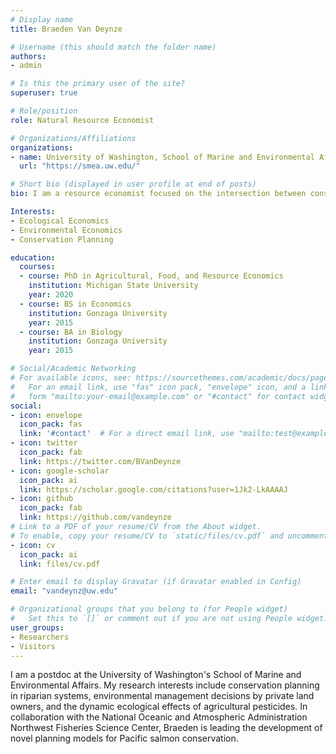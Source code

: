 ```yaml
---
# Display name
title: Braeden Van Deynze

# Username (this should match the folder name)
authors:
- admin

# Is this the primary user of the site?
superuser: true

# Role/position
role: Natural Resource Economist

# Organizations/Affiliations
organizations:
- name: University of Washington, School of Marine and Environmental Affairs
  url: "https://smea.uw.edu/"

# Short bio (displayed in user profile at end of posts)
bio: I am a resource economist focused on the intersection between conservation biology and human behavior.

Interests:
- Ecological Economics
- Environmental Economics
- Conservation Planning

education:
  courses:
  - course: PhD in Agricultural, Food, and Resource Economics
    institution: Michigan State University
    year: 2020
  - course: BS in Economics
    institution: Gonzaga University
    year: 2015
  - course: BA in Biology
    institution: Gonzaga University
    year: 2015

# Social/Academic Networking
# For available icons, see: https://sourcethemes.com/academic/docs/page-builder/#icons
#   For an email link, use "fas" icon pack, "envelope" icon, and a link in the
#   form "mailto:your-email@example.com" or "#contact" for contact widget.
social:
- icon: envelope
  icon_pack: fas
  link: '#contact'  # For a direct email link, use "mailto:test@example.org".
- icon: twitter
  icon_pack: fab
  link: https://twitter.com/BVanDeynze
- icon: google-scholar
  icon_pack: ai
  link: https://scholar.google.com/citations?user=1Jk2-LkAAAAJ
- icon: github
  icon_pack: fab
  link: https://github.com/vandeynze
# Link to a PDF of your resume/CV from the About widget.
# To enable, copy your resume/CV to `static/files/cv.pdf` and uncomment the lines below.
- icon: cv
  icon_pack: ai
  link: files/cv.pdf

# Enter email to display Gravatar (if Gravatar enabled in Config)
email: "vandeynz@uw.edu"

# Organizational groups that you belong to (for People widget)
#   Set this to `[]` or comment out if you are not using People widget.
user_groups:
- Researchers
- Visitors
---
```




I am a postdoc at the University of Washington's School of Marine and Environmental Affairs. My research interests include conservation planning in riparian systems, environmental management decisions by private land owners, and the dynamic ecological effects of agricultural pesticides. In collaboration with the National Oceanic and Atmospheric Administration Northwest Fisheries Science Center, Braeden is leading the development of novel planning models for Pacific salmon conservation.
